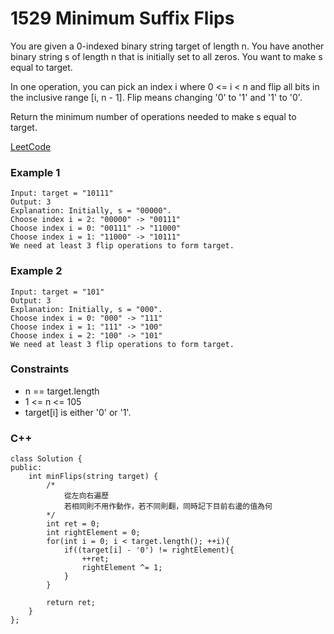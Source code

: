# 1529 Minimum Suffix Flips

You are given a 0-indexed binary string target of length n. You have another binary string s of length n that is initially set to all zeros. You want to make s equal to target.

In one operation, you can pick an index i where 0 <= i < n and flip all bits in the inclusive range [i, n - 1]. Flip means changing '0' to '1' and '1' to '0'.

Return the minimum number of operations needed to make s equal to target.

[LeetCode](https://leetcode.cn/problems/design-a-file-sharing-system/description/)

### Example 1

```
Input: target = "10111"
Output: 3
Explanation: Initially, s = "00000".
Choose index i = 2: "00000" -> "00111"
Choose index i = 0: "00111" -> "11000"
Choose index i = 1: "11000" -> "10111"
We need at least 3 flip operations to form target.
```

### Example 2

```
Input: target = "101"
Output: 3
Explanation: Initially, s = "000".
Choose index i = 0: "000" -> "111"
Choose index i = 1: "111" -> "100"
Choose index i = 2: "100" -> "101"
We need at least 3 flip operations to form target.
```

### Constraints

* n == target.length
* 1 <= n <= 105
* target[i] is either '0' or '1'.

### C++ 

```
class Solution {
public:
    int minFlips(string target) {
        /*
            從左向右遍歷
            若相同則不用作動作，若不同則翻，同時記下目前右邊的值為何
        */
        int ret = 0;
        int rightElement = 0;
        for(int i = 0; i < target.length(); ++i){
            if((target[i] - '0') != rightElement){
                ++ret;
                rightElement ^= 1;
            }
        }

        return ret;
    }
};
```